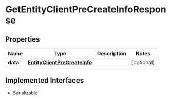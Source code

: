 

# GetEntityClientPreCreateInfoResponse


## Properties

| Name | Type | Description | Notes |
|------------ | ------------- | ------------- | -------------|
|**data** | [**EntityClientPreCreateInfo**](EntityClientPreCreateInfo.md) |  |  [optional] |


## Implemented Interfaces

* Serializable



